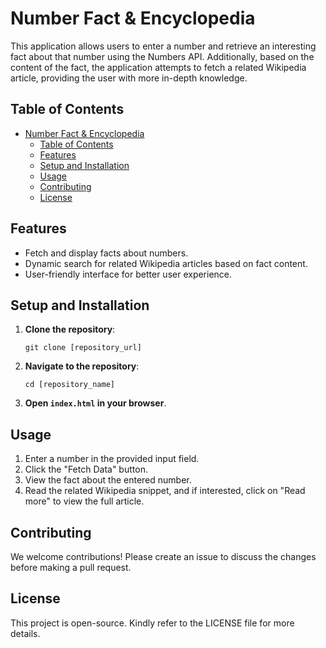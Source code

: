 # Number Fact & Encyclopedia

This application allows users to enter a number and retrieve an interesting fact about that number using the Numbers API. Additionally, based on the content of the fact, the application attempts to fetch a related Wikipedia article, providing the user with more in-depth knowledge.

## Table of Contents

- [Number Fact \& Encyclopedia](#number-fact--encyclopedia)
  - [Table of Contents](#table-of-contents)
  - [Features](#features)
  - [Setup and Installation](#setup-and-installation)
  - [Usage](#usage)
  - [Contributing](#contributing)
  - [License](#license)

## Features

- Fetch and display facts about numbers.
- Dynamic search for related Wikipedia articles based on fact content.
- User-friendly interface for better user experience.

## Setup and Installation

1. **Clone the repository**:

   ```
   git clone [repository_url]
   ```

2. **Navigate to the repository**:

   ```
   cd [repository_name]
   ```

3. **Open `index.html` in your browser**.

## Usage

1. Enter a number in the provided input field.
2. Click the "Fetch Data" button.
3. View the fact about the entered number.
4. Read the related Wikipedia snippet, and if interested, click on "Read more" to view the full article.

## Contributing

We welcome contributions! Please create an issue to discuss the changes before making a pull request.

## License

This project is open-source. Kindly refer to the LICENSE file for more details.
